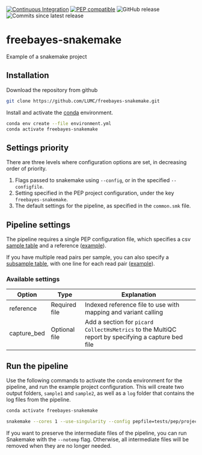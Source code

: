 [![Continuous Integration](https://github.com/LUMC/freebayes-snakemake/actions/workflows/ci.yml/badge.svg)](https://github.com/LUMC/freebayes-snakemake/actions/workflows/ci.yml)
[![PEP compatible](http://pepkit.github.io/img/PEP-compatible-green.svg)](http://pepkit.github.io)
![GitHub release](https://img.shields.io/github/v/release/LUMC/freebayes-snakemake)
![Commits since latest release](https://img.shields.io/github/commits-since/LUMC/freebayes-snakemake/latest)

# freebayes-snakemake
Example of a snakemake project

## Installation
Download the repository from github
```bash
git clone https://github.com/LUMC/freebayes-snakemake.git
```

Install and activate the
[conda](https://docs.conda.io/en/latest/miniconda.html)
environment.
```bash
conda env create --file environment.yml
conda activate freebayes-snakemake
```

## Settings priority
There are three levels where configuration options are set, in decreasing order
of priority.
1. Flags passed to snakemake using `--config`, or in the specified
   `--configfile`.
2. Setting specified in the PEP project configuration, under the key
   `freebayes-snakemake`.
3. The default settings for the pipeline, as specified in the `common.smk`
   file.

## Pipeline settings
The pipeline requires a single PEP configuration file, which specifies a
csv [sample
table](https://github.com/LUMC/freebayes-snakemake/blob/main/tests/pep/samples.csv) and a reference
([example](https://github.com/LUMC/freebayes-snakemake/blob/main/tests/pep/project_config.yaml)).

If you have multiple read pairs per sample, you can also specify a [subsample
table](https://github.com/LUMC/freebayes-snakemake/blob/main/tests/pep/subsamples.csv),
with one line for each read pair
([example](https://github.com/LUMC/freebayes-snakemake/blob/main/tests/pep/project_subsamples.yaml)).

### Available settings
|Option | Type | Explanation|
|--- | --- | ---|
|reference | Required file | Indexed reference file to use with mapping and variant calling|
|capture_bed | Optional file | Add a section for `picard CollectHsMetrics` to the MultiQC report by specifying a capture bed file|


## Run the pipeline
Use the following commands to activate the conda environment for the pipeline,
and run the example project configuration. This will create two output
folders, `sample1` and `sample2`, as well as a `log` folder that contains
the log files from the pipeline.

```bash
conda activate freebayes-snakemake

snakemake --cores 1 --use-singularity --config pepfile=tests/pep/project_config.yaml
```

If you want to preserve the intermediate files of the pipeline, you can run
Snakemake with the `--notemp` flag. Otherwise, all intermediate files will be
removed when they are no longer needed.
